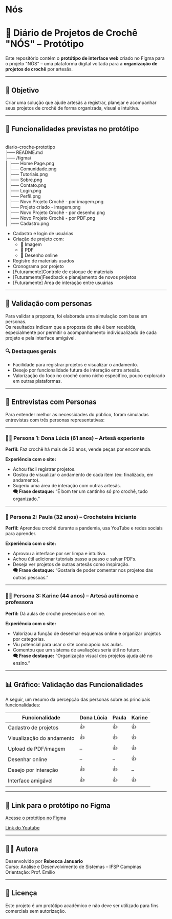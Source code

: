 # Nós


# 🧶 Diário de Projetos de Crochê "NÓS" – Protótipo

Este repositório contém o **protótipo de interface web** criado no Figma para o projeto "NÓS" – uma plataforma digital voltada para a **organização de projetos de crochê** por artesãs.

---



## 🎯 Objetivo

Criar uma solução que ajude artesãs a registrar, planejar e acompanhar seus projetos de crochê de forma organizada, visual e intuitiva.

---

## 📌 Funcionalidades previstas no protótipo

<br>
diario-croche-prototipo<br>
├── README.md<br>
├── /figma/<br>
│   ├── Home Page.png<br>
│   ├── Comunidade.png<br>
│   ├── Tutoriais.png<br>
│   ├── Sobre.png<br>
│   ├── Contato.png<br>
│   ├── Login.png<br>
│       └── Perfil.png<br>
│   ├── Novo Projeto Crochê - por imagem.png<br>
│       └── Projeto criado - imagem.png<br>
│   ├── Novo Projeto Crochê - por desenho.png<br>
│   ├── Novo Projeto Crochê - por PDF.png<br>
│   ├── Cadastro.png<br>



- Cadastro e login de usuárias
- Criação de projeto com:
  - 🔘 Imagem
  - 🔘 PDF
  - 🔘 Desenho online
- Registro de materiais usados
- Cronograma por projeto
- [Futuramente]Controle de estoque de materiais
- [Futuramente]Feedback e planejamento de novos projetos
- [Futuramente] Área de interação entre usuárias

---

## 🧪 Validação com personas

Para validar a proposta, foi elaborada uma simulação com base em personas.  
Os resultados indicam que a proposta do site é bem recebida, especialmente por permitir o acompanhamento individualizado de cada projeto e pela interface amigável.

### 🔍 Destaques gerais

- Facilidade para registrar projetos e visualizar o andamento.
- Desejo por funcionalidade futura de interação entre artesãs.
- Valorização do foco no crochê como nicho específico, pouco explorado em outras plataformas.

---

## 👥 Entrevistas com Personas

Para entender melhor as necessidades do público, foram simuladas entrevistas com três personas representativas:

---

### 👩‍🦱 Persona 1: **Dona Lúcia (61 anos)** – Artesã experiente  
**Perfil:** Faz crochê há mais de 30 anos, vende peças por encomenda.  

**Experiência com o site:**  
- Achou fácil registrar projetos.  
- Gostou de visualizar o andamento de cada item (ex: finalizado, em andamento).  
- Sugeriu uma área de interação com outras artesãs.  
**🗨️ Frase destaque:** “É bom ter um cantinho só pro crochê, tudo organizado.”

---

### 👩 Persona 2: **Paula (32 anos)** – Crocheteira iniciante  
**Perfil:** Aprendeu crochê durante a pandemia, usa YouTube e redes sociais para aprender.  

**Experiência com o site:**  
- Aprovou a interface por ser limpa e intuitiva.  
- Achou útil adicionar tutoriais passo a passo e salvar PDFs.  
- Deseja ver projetos de outras artesãs como inspiração.  
**🗨️ Frase destaque:** “Gostaria de poder comentar nos projetos das outras pessoas.”

---

### 👩‍🦰 Persona 3: **Karine (44 anos)** – Artesã autônoma e professora  
**Perfil:** Dá aulas de crochê presenciais e online.  

**Experiência com o site:**  
- Valorizou a função de desenhar esquemas online e organizar projetos por categorias.  
- Viu potencial para usar o site como apoio nas aulas.  
- Comentou que um sistema de avaliações seria útil no futuro.  
**🗨️ Frase destaque:** “Organização visual dos projetos ajuda até no ensino.”

---

## 📊 Gráfico: Validação das Funcionalidades

A seguir, um resumo da percepção das personas sobre as principais funcionalidades:

| Funcionalidade             | Dona Lúcia | Paula | Karine |
|---------------------------|------------|--------|--------|
| Cadastro de projetos      | 👍         | 👍     | 👍     |
| Visualização do andamento | 👍         | 👍     | 👍     |
| Upload de PDF/imagem      | –          | 👍     | 👍     |
| Desenhar online           | –          | –      | 👍     |
| Desejo por interação      | 👍         | 👍     | –      |
| Interface amigável        | 👍         | 👍     | 👍     |

---




## 🔗 Link para o protótipo no Figma

[Acesse o protótipo no Figma](https://www.figma.com/proto/8zCks94mNkPDATxEIRV1iJ/PROJETO-TCC-PROTOTIPO-SITE-N%C3%93S?page-id=0%3A1&node-id=611-1071&viewport=-3618%2C798%2C0.36&t=HessaM2QH2spbAox-1&scaling=scale-down&content-scaling=fixed&starting-point-node-id=687%3A2466)

[Link do Youtube](https://youtu.be/-AfUEOf9eAs)

---
## 👩‍💻 Autora

Desenvolvido por **Rebecca Januario**  
Curso: Análise e Desenvolvimento de Sistemas – IFSP Campinas  
Orientação: Prof. Emilio

---

## 📄 Licença

Este projeto é um protótipo acadêmico e não deve ser utilizado para fins comerciais sem autorização.
